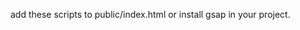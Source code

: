 <script src="https://cdnjs.cloudflare.com/ajax/libs/gsap/3.5.1/gsap.min.js"></script>
<script src="https://cdnjs.cloudflare.com/ajax/libs/gsap/3.5.1/CSSRulePlugin.min.js"></script>


add these scripts to public/index.html or install gsap in your project. 
